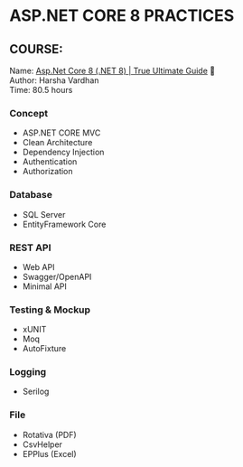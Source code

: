# ASP.NET CORE 8 PRACTICES

## COURSE: 

Name: [Asp.Net Core 8 (.NET 8) | True Ultimate Guide][0]  📕  
Author: Harsha Vardhan  
Time: 80.5 hours

### Concept
- ASP.NET CORE MVC
- Clean Architecture
- Dependency Injection
- Authentication
- Authorization

### Database
- SQL Server
- EntityFramework Core

### REST API
- Web API
- Swagger/OpenAPI
- Minimal API

### Testing & Mockup 
- xUNIT
- Moq
- AutoFixture

### Logging
- Serilog

### File
- Rotativa (PDF)
- CsvHelper
- EPPlus (Excel)



[0]: https://www.udemy.com/course/asp-net-core-true-ultimate-guide-real-project